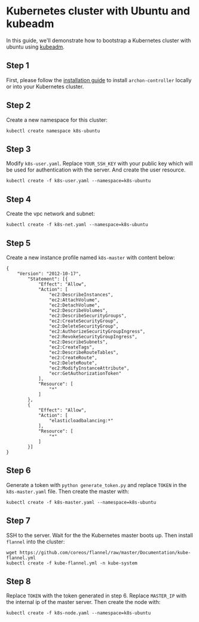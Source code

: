 Kubernetes cluster with Ubuntu and kubeadm
==========================================

In this guide, we'll demonstrate how to bootstrap a Kubernetes cluster with
ubuntu using [kubeadm].

Step 1
------

First, please follow the [installation guide] to install `archon-controller`
locally or into your Kubernetes cluster.


Step 2
------

Create a new namespace for this cluster:

```
kubectl create namespace k8s-ubuntu
```

Step 3
------

Modify `k8s-user.yaml`. Replace `YOUR_SSH_KEY` with your public key which will be
used for authentication with the server. And create the user resource.

```
kubectl create -f k8s-user.yaml --namespace=k8s-ubuntu
```

Step 4
------

Create the vpc network and subnet:

```
kubectl create -f k8s-net.yaml --namespace=k8s-ubuntu
```

Step 5
------

Create a new instance profile named `k8s-master` with content below:

```
{
    "Version": "2012-10-17",
        "Statement": [{
            "Effect": "Allow",
            "Action": [
                "ec2:DescribeInstances",
                "ec2:AttachVolume",
                "ec2:DetachVolume",
                "ec2:DescribeVolumes",
                "ec2:DescribeSecurityGroups",
                "ec2:CreateSecurityGroup",
                "ec2:DeleteSecurityGroup",
                "ec2:AuthorizeSecurityGroupIngress",
                "ec2:RevokeSecurityGroupIngress",
                "ec2:DescribeSubnets",
                "ec2:CreateTags",
                "ec2:DescribeRouteTables",
                "ec2:CreateRoute",
                "ec2:DeleteRoute",
                "ec2:ModifyInstanceAttribute",
                "ecr:GetAuthorizationToken"
            ],
            "Resource": [
                "*"
            ]
        },
        {
            "Effect": "Allow",
            "Action": [
                "elasticloadbalancing:*"
            ],
            "Resource": [
                "*"
            ]
        }]
}
```

Step 6
------

Generate a token with `python generate_token.py` and replace `TOKEN` in the `k8s-master.yaml` file.
Then create the master with:

```
kubectl create -f k8s-master.yaml --namespace=k8s-ubuntu
```

Step 7
------

SSH to the server. Wait for the the Kubernetes master boots up. Then install `flannel` into the cluster:

```
wget https://github.com/coreos/flannel/raw/master/Documentation/kube-flannel.yml
kubectl create -f kube-flannel.yml -n kube-system
```

Step 8
------

Replace `TOKEN` with the token generated in step 6. Replace `MASTER_IP` with the internal ip of the master server.
Then create the node with:

```
kubectl create -f k8s-node.yaml --namespace=k8s-ubuntu
```

[installation guide]: https://github.com/kubeup/archon#installation
[kubeadm]: https://kubernetes.io/docs/getting-started-guides/kubeadm/
